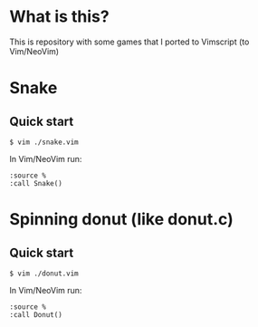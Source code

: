 # What is this?

This is repository with some games that I ported to Vimscript (to Vim/NeoVim)

# Snake

## Quick start

```console
$ vim ./snake.vim
```

In Vim/NeoVim run:

```
:source %
:call Snake()
```

# Spinning donut (like donut.c)

## Quick start

```console
$ vim ./donut.vim
```

In Vim/NeoVim run:

```
:source %
:call Donut()
```
